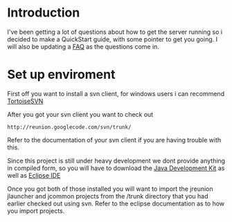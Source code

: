 # Introduction #

I've been getting a lot of questions about how to get the server running so i decided to make a QuickStart guide, with some pointer to get you going. I will also be updating a [FAQ](FAQ.md) as the questions come in.

# Set up enviroment #

First off you want to install a svn client, for windows users i can recommend [TortoiseSVN](http://tortoisesvn.tigris.org)

After you got your svn client you want to check out
```
http://reunion.googlecode.com/svn/trunk/
```
Refer to the documentation of your svn client if you are having trouble with this.

Since this project is still under heavy development we dont provide anything in compiled form, so you will have to download the [Java Development Kit](http://www.oracle.com/technetwork/java/javase/downloads/index.html)
as well as [Eclipse IDE](http://eclipse.org)

Once you got both of those installed you will want to import the jreunion jlauncher and jcommon projects from the /trunk directory that you had earlier checked out using svn. Refer to the eclipse documentation as to how you import projects.